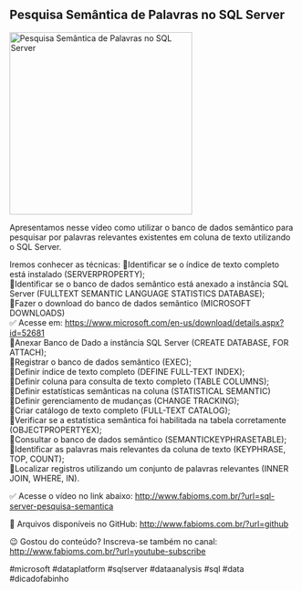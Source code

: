 ## Pesquisa Semântica de Palavras no SQL Server

<img src="https://fabioms.com.br//uploads/youtube/DZ_qi2Qr3fs.png" alt="Pesquisa Semântica de Palavras no SQL Server" title="SQL Server" width="320"/>

Apresentamos nesse vídeo como utilizar o banco de dados semântico para pesquisar por palavras relevantes existentes em coluna de texto utilizando o SQL Server.

Iremos conhecer as técnicas:
🔹Identificar se o índice de texto completo está instalado (SERVERPROPERTY);  
🔹Identificar se o banco de dados semântico está anexado a instância SQL Server (FULLTEXT SEMANTIC LANGUAGE STATISTICS DATABASE);  
🔹Fazer o download do banco de dados semântico (MICROSOFT DOWNLOADS)  
✅ Acesse em: https://www.microsoft.com/en-us/download/details.aspx?id=52681  
🔹Anexar Banco de Dado a instância SQL Server (CREATE DATABASE, FOR ATTACH);  
🔹Registrar o banco de dados semântico (EXEC);  
🔹Definir índice de texto completo (DEFINE FULL-TEXT INDEX);  
🔹Definir coluna para consulta de texto completo (TABLE COLUMNS);  
🔹Definir estatísticas semânticas na coluna (STATISTICAL SEMANTIC)  
🔹Definir gerenciamento de mudanças (CHANGE TRACKING);  
🔹Criar catálogo de texto completo (FULL-TEXT CATALOG);  
🔹Verificar se a estatística semântica foi habilitada na tabela corretamente (OBJECTPROPERTYEX);  
🔹Consultar o banco de dados semântico (SEMANTICKEYPHRASETABLE);  
🔹Identificar as palavras mais relevantes da coluna de texto (KEYPHRASE, TOP, COUNT);  
🔹Localizar registros utilizando um conjunto de palavras relevantes (INNER JOIN, WHERE, IN).  

✅ Acesse o vídeo no link abaixo:
http://www.fabioms.com.br/?url=sql-server-pesquisa-semantica

📁 Arquivos disponíveis no GitHub:
http://www.fabioms.com.br/?url=github

😉 Gostou do conteúdo? Inscreva-se também no canal:
http://www.fabioms.com.br/?url=youtube-subscribe

#microsoft #dataplatform #sqlserver #dataanalysis #sql #data #dicadofabinho